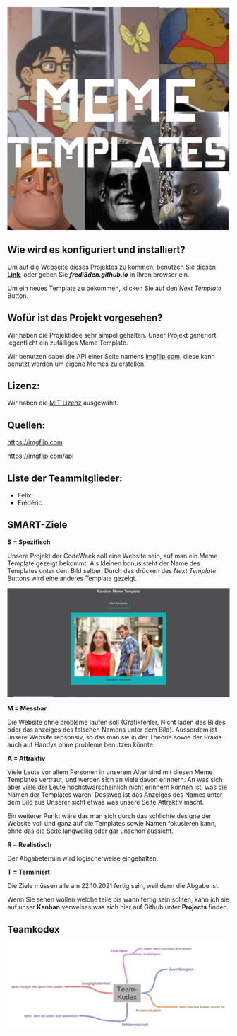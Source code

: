 <p align="center">
    <img src=pictures/logo.png>
</p>

## Wie wird es konfiguriert und installiert?
Um auf die Webseite dieses Projektes zu kommen, benutzen Sie diesen [**Link**](https://fredi3den.github.io), oder geben Sie ***fredi3den.github.io*** in Ihren browser ein.

Um ein neues Template zu bekommen, klicken Sie auf den *Next Template* Button.

## Wofür ist das Projekt vorgesehen?
Wir haben die Projektidee sehr simpel gehalten.
Unser Projekt generiert legentlicht ein zufälliges Meme Template.

Wir benutzen dabei die API einer Seite namens [imgflip.com](imgflip.com), diese kann benutzt werden um eigene Memes zu erstellen.

## Lizenz:
Wir haben die [MIT Lizenz](https://github.com/fredi3den/fredi3den.github.io/blob/main/LICENSE) ausgewählt.

## Quellen:
 https://imgflip.com 
 
 https://imgflip.com/api 

## Liste der Teammitglieder:
 * Felix
 * Frédéric

## SMART-Ziele
**S = Spezifisch** 

Unsere Projekt der CodeWeek soll eine Website sein, auf man ein Meme Template gezeigt bekommt. Als kleinen bonus steht der Name des Templates unter dem Bild selber. Durch das drücken des *Next Template* Buttons wird eine anderes Template gezeigt.

<p align="center">
    <img src=pictures/Website.PNG>
</p>

**M = Messbar**

Die Website ohne probleme laufen soll (Grafikfehler, Nicht laden des Bildes oder das anzeiges des falschen Namens unter dem Bild). Ausserdem ist unsere Website repsonsiv, so das man sie in der Theorie sowie der Praxis auch auf Handys ohne probleme benutzen könnte.

**A = Attraktiv**

Viele Leute vor allem Personen in unserem Alter sind mit diesen Meme Templates vertraut, und werden sich an viele davon erinnern. An was sich aber viele der Leute höchstwarscheinlich nicht erinnern können ist, was die Nämen der Templates waren. Dessweg ist das Anzeiges des Names unter dem Bild aus Unserer sicht etwas was unsere Seite Attraktiv macht. 

Ein weiterer Punkt wäre das man sich durch das schlichte designe der Website voll und ganz auf die Templates sowie Namen fokusieren kann, ohne das die Seite langweilig oder gar unschön aussieht.

**R = Realistisch**

Der Abgabetermin wird logischerweise eingehalten. 

**T = Terminiert**

Die Ziele müssen alle am 22.10.2021 fertig sein, weil dann die Abgabe ist.

Wenn Sie sehen wollen welche teile bis wann fertig sein sollten, kann ich sie auf unser **Kanban** verweises was sich hier auf Github unter **Projects** finden.

## Teamkodex
<p align="center">
    <img src=pictures/Team-Kodex.jpg>
</p>
